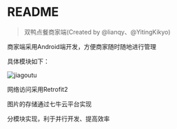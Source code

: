# README

> 双鸭点餐商家端(Created by @lianqy、@YitingKikyo)

商家端采用Android端开发，方便商家随时随地进行管理

具体模块如下：

![jiagoutu](https://github.com/gogogoSYSU/SoftwareEngineeringTeamProject/blob/master/pic/1.png)

网络访问采用Retrofit2

图片的存储通过七牛云平台实现

分模块实现，利于并行开发、提高效率
